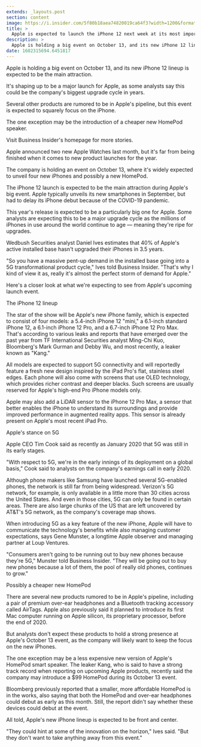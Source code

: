 ```yaml
--- 
extends: _layouts.post 
section: content 
image: https://i.insider.com/5f80b18aea74820019ca64f3?width=1200&format=jpeg 
title: > 
  Apple is expected to launch the iPhone 12 next week at its most important event of the year. Here's everything we plan to see. 
description: > 
  Apple is holding a big event on October 13, and its new iPhone 12 lineup is expected to be the main attraction.Several other products are rumored to be in Apple's pipeline, but this event is expected to squarely focus on the iPhone.The iPhone 12 launch is expected to be the main attraction during Apple's big event.The iPhone 12 lineupThe star of the show will be Apple's new iPhone family, which is expected to consist of four models: a 5.4-inch iPhone 12 "mini," a 6.1-inch standard iPhone 12, a 6.1-inch iPhone 12 Pro, and a 6.7-inch iPhone 12 Pro Max.Apple may also add a LiDAR sensor to the iPhone 12 Pro Max, a sensor that better enables the iPhone to understand its surroundings and provide improved performance in augmented reality apps. 
date: 1602315694.6451817 
--- 
```

Apple is holding a big event on October 13, and its new iPhone 12 lineup is expected to be the main attraction.

It's shaping up to be a major launch for Apple, as some analysts say this could be the company's biggest upgrade cycle in years.

Several other products are rumored to be in Apple's pipeline, but this event is expected to squarely focus on the iPhone.

The one exception may be the introduction of a cheaper new HomePod speaker.

Visit Business Insider's homepage for more stories.

Apple announced two new Apple Watches last month, but it's far from being finished when it comes to new product launches for the year.

The company is holding an event on October 13, where it's widely expected to unveil four new iPhones and possibly a new HomePod.

The iPhone 12 launch is expected to be the main attraction during Apple's big event. Apple typically unveils its new smartphones in September, but had to delay its iPhone debut because of the COVID-19 pandemic.

This year's release is expected to be a particularly big one for Apple. Some analysts are expecting this to be a major upgrade cycle as the millions of iPhones in use around the world continue to age — meaning they're ripe for upgrades.

Wedbush Securities analyst Daniel Ives estimates that 40% of Apple's active installed base hasn't upgraded their iPhones in 3.5 years.

"So you have a massive pent-up demand in the installed base going into a 5G transformational product cycle," Ives told Business Insider. "That's why I kind of view it as, really it's almost the perfect storm of demand for Apple."

Here's a closer look at what we're expecting to see from Apple's upcoming launch event.

The iPhone 12 lineup

The star of the show will be Apple's new iPhone family, which is expected to consist of four models: a 5.4-inch iPhone 12 "mini," a 6.1-inch standard iPhone 12, a 6.1-inch iPhone 12 Pro, and a 6.7-inch iPhone 12 Pro Max. That's according to various leaks and reports that have emerged over the past year from TF International Securities analyst Ming-Chi Kuo, Bloomberg's Mark Gurman and Debby Wu, and most recently, a leaker known as "Kang."

All models are expected to support 5G connectivity and will reportedly feature a fresh new design inspired by the iPad Pro's flat, stainless steel edges. Each phone will also come with screens that use OLED technology, which provides richer contrast and deeper blacks. Such screens are usually reserved for Apple's high-end Pro iPhone models only.

Apple may also add a LiDAR sensor to the iPhone 12 Pro Max, a sensor that better enables the iPhone to understand its surroundings and provide improved performance in augmented reality apps. This sensor is already present on Apple's most recent iPad Pro.

Apple's stance on 5G

Apple CEO Tim Cook said as recently as January 2020 that 5G was still in its early stages.

"With respect to 5G, we're in the early innings of its deployment on a global basis," Cook said to analysts on the company's earnings call in early 2020.

Although phone makers like Samsung have launched several 5G-enabled phones, the network is still far from being widespread. Verizon's 5G network, for example, is only available in a little more than 30 cities across the United States. And even in those cities, 5G can only be found in certain areas. There are also large chunks of the US that are left uncovered by AT&T's 5G network, as the company's coverage map shows.

When introducing 5G as a key feature of the new iPhone, Apple will have to communicate the technology's benefits while also managing customer expectations, says Gene Munster, a longtime Apple observer and managing partner at Loup Ventures.

"Consumers aren't going to be running out to buy new phones because they're 5G," Munster told Business Insider. "They will be going out to buy new phones because a lot of them, the pool of really old phones, continues to grow."

Possibly a cheaper new HomePod

There are several new products rumored to be in Apple's pipeline, including a pair of premium over-ear headphones and a Bluetooth tracking accessory called AirTags. Apple also previously said it planned to introduce its first Mac computer running on Apple silicon, its proprietary processor, before the end of 2020.

But analysts don't expect these products to hold a strong presence at Apple's October 13 event, as the company will likely want to keep the focus on the new iPhones.

The one exception may be a less expensive new version of Apple's HomePod smart speaker. The leaker Kang, who is said to have a strong track record when reporting on upcoming Apple products, recently said the company may introduce a $99 HomePod during its October 13 event.

Bloomberg previously reported that a smaller, more affordable HomePod is in the works, also saying that both the HomePod and over-ear headphones could debut as early as this month. Still, the report didn't say whether these devices could debut at the event.

All told, Apple's new iPhone lineup is expected to be front and center.

"They could hint at some of the innovation on the horizon," Ives said. "But they don't want to take anything away from this event."